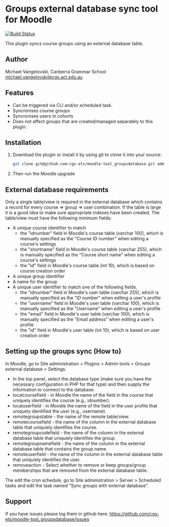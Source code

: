 # Groups external database sync tool for Moodle
[![Build Status](https://travis-ci.org/cgs-ets/moodle-tool_groupsdatabase.svg?branch=master)](https://travis-ci.org/cgs-ets/moodle-tool_groupsdatabase)

This plugin syncs course groups using an external database table.

Author
--------
Michael Vangelovski, Canberra Grammar School <michael.vangelovski@cgs.act.edu.au>


Features
--------
* Can be triggered via CLI and/or scheduled task.
* Syncronises course groups
* Syncronises users in cohorts
* Does not affect groups that are created/managed separately to this plugin.


Installation
------------

1. Download the plugin or install it by using git to clone it into your source:

   ```sh
   git clone git@github.com:cgs-ets/moodle-tool_groupsdatabase.git admin/tool/groupsdatabase
   ```

2. Then run the Moodle upgrade

External database requirements
------------------------------
Only a single table/view is required in the external database which contains a record for every course => group => user combination. If the table is large it is a good idea to make sure appropriate indexes have been created. The table/view must have the following minimum fields: 

* A unique course identifier to match 
  * the "idnumber" field in Moodle's course table (varchar 100), which is manually specified as the "Course ID number" when editing a course's settings
  * the "shortname" field in Moodle's course table (varchar 255), which is manually specified as the "Course short name" when editing a course's settings
  * the "id" field in Moodle's course table (int 10), which is based on course creation order
* A unique group identifier
* A name for the group
* A unique user identifier to match one of the following fields.
  * the "idnumber" field in Moodle's user table (varchar 255), which is manually specified as the "ID number" when editing a user's profile
  * the "username" field in Moodle's user table (varchar 100), which is manually specified as the "Username" when editing a user's profile
  * the "email" field in Moodle's user table (varchar 100), which is manually specified as the "Email address" when editing a user's profile
  * the "id" field in Moodle's user table (int 10), which is based on user creation order

Setting up the groups sync (How to)
-----------------------------------
In Moodle, go to Site administration > Plugins > Admin tools > Groups external database > Settings.

* In the top panel, select the database type (make sure you have the necessary configuration in PHP for that type) and then supply the information to connect to the database.
* localcoursefield - in Moodle the name of the field in the course that uniquely identifies the course (e.g., idnumber).
* localuserfield - in Moodle the name of the field in the user profile that uniquely identified the user (e.g., username).
* remotegroupstable - the name of the remote table/view.
* remotecoursefield - the name of the column in the external database table that uniquiely identifies the course.
* remotegroupcodefield - the name of the column in the external database table that uniquiely identifies the group.
* remotegroupnamefield - the name of the column in the external database table that contains the group name.
* remoteuserfield - the name of the column in the external database table that uniquiely identifies the user.
* removeaction - Select whether to remove or keep groups/group memberships that are removed from the external database table.

The edit the cron schedule, go to Site administration > Server > Scheduled tasks and edit the task named "Sync groups with external database".

Support
-------

If you have issues please log them in github here:
https://github.com/cgs-ets/moodle-tool_groupsdatabase/issues

